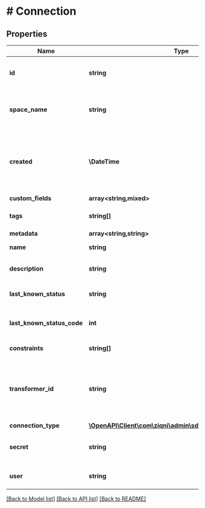 # # Connection

## Properties

Name | Type | Description | Notes
------------ | ------------- | ------------- | -------------
**id** | **string** | A unique system generated identifier |
**space_name** | **string** | This is the space name which is linked to the account |
**created** | **\DateTime** | ISO8601 timestamp for when a Model was created. All records are stored in UTC time zone |
**custom_fields** | **array<string,mixed>** |  | [optional]
**tags** | **string[]** | A list of id&#39;s used to tag models | [optional]
**metadata** | **array<string,string>** |  | [optional]
**name** | **string** | The name of the consumer |
**description** | **string** | The description of the consumer | [optional]
**last_known_status** | **string** | Last known status of the connection |
**last_known_status_code** | **int** | Status code correspoding to the last known status |
**constraints** | **string[]** | Additional constraints |
**transformer_id** | **string** | The transformer to use, if empty the default system transformer will be used |
**connection_type** | [**\OpenAPI\Client\com\ziqni\admin\sdk\model\ConnectionType**](ConnectionType.md) |  | [optional]
**secret** | **string** | Consumer secret used for authentication |
**user** | **string** | Consumer username for authentication |

[[Back to Model list]](../../README.md#models) [[Back to API list]](../../README.md#endpoints) [[Back to README]](../../README.md)

